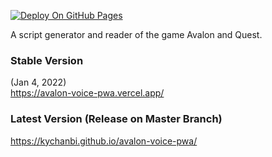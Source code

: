 [![Deploy On GitHub Pages](https://github.com/kychanbi/avalon-voice-pwa/actions/workflows/jekyll-gh-pages.yml/badge.svg?branch=master)](https://github.com/kychanbi/avalon-voice-pwa/actions/workflows/jekyll-gh-pages.yml)

A script generator and reader of the game Avalon and Quest.

### Stable Version 
(Jan 4, 2022)  
https://avalon-voice-pwa.vercel.app/ 

### Latest Version (Release on Master Branch)
https://kychanbi.github.io/avalon-voice-pwa/
